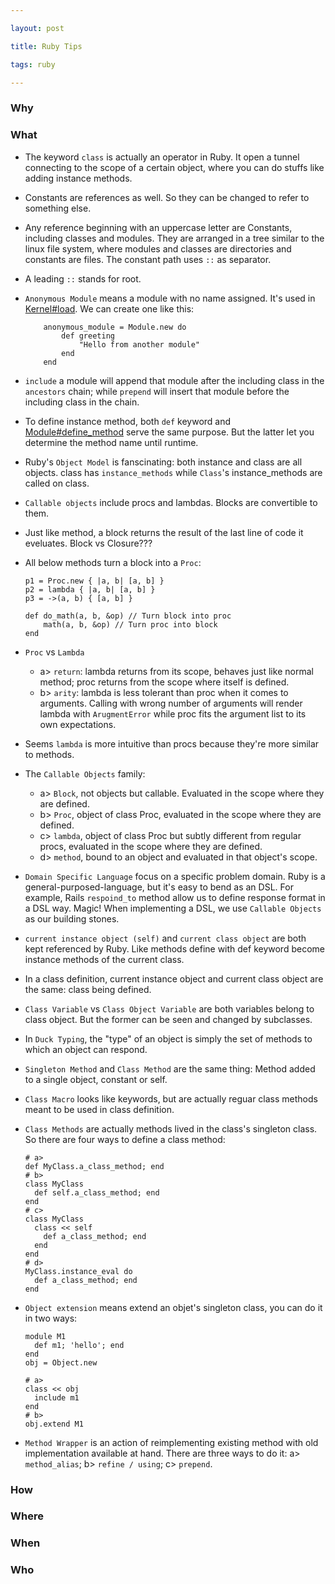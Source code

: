 ```yaml
---

layout: post

title: Ruby Tips

tags: ruby

---
```


  

  

### Why

  
  

### What

- The keyword `class` is actually an operator in Ruby. It open a tunnel connecting to the scope of a certain object, where you can do stuffs like adding instance methods.

- Constants are references as well. So they can be changed to refer to something else.

- Any reference beginning with an uppercase letter are Constants, including classes and modules. They are arranged  in a tree similar to the linux file system, where modules and classes are directories and constants are files. The constant path uses `::` as separator.

- A leading `::` stands for root.


- `Anonymous Module` means a module with no name assigned. It's used in [Kernel#load](https://docs.ruby-lang.org/en/master/Kernel.html#method-i-load). We can create one like this:

    ```
        anonymous_module = Module.new do 
            def greeting
                "Hello from another module"
            end
        end
    ```
  
  
- `include` a module will append that module after the including class in the `ancestors` chain; while `prepend` will insert that module before the including class in the chain.


- To define instance method, both `def` keyword and [Module#define_method](https://docs.ruby-lang.org/en/master/Module.html#method-i-define_method) serve the same purpose. But the latter let you determine the method name until runtime.

- Ruby's `Object Model` is fanscinating: both instance and class are all objects. class has `instance_methods` while `Class`'s instance_methods are called on class.

- `Callable objects` include procs and lambdas. Blocks are convertible to them.

- Just like method, a block returns the result of the last line of code it eveluates. Block vs Closure???

- All below methods turn a block into a `Proc`:

    ```
    p1 = Proc.new { |a, b| [a, b] }
    p2 = lambda { |a, b| [a, b] }
    p3 = ->(a, b) { [a, b] }
    
    def do_math(a, b, &op) // Turn block into proc
        math(a, b, &op) // Turn proc into block
    end
    ```

- `Proc` vs `Lambda` 
    - a> `return`: lambda returns from its scope, behaves just like normal method; proc returns from the scope where itself is defined. 
    - b> `arity`: lambda is less tolerant than proc when it comes to arguments. Calling with wrong number of arguments will render lambda with `ArugmentError` while proc fits the argument list to its own expectations.


- Seems `lambda` is more intuitive than procs because they're more similar to methods.


- The `Callable Objects` family: 
    - a> `Block`, not objects but callable. Evaluated in the scope where they are defined.
    - b> `Proc`, object of class Proc, evaluated in the scope where they are defined.
    - c> `lambda`, object of class Proc but subtly different from regular procs, evaluated in the scope where they are defined.
    - d> `method`, bound to an object and evaluated in that object's scope.


- `Domain Specific Language` focus on a specific problem domain. Ruby is a general-purposed-language, but it's easy to bend as an DSL. For example, Rails `respoind_to` method allow us to define response format in a DSL way. Magic! When implementing a DSL, we use `Callable Objects` as our building stones.

- `current instance object (self)` and `current class object` are both kept referenced by Ruby. Like methods define with def keyword become instance methods of the current class.

- In a class definition, current instance object and current class object are the same: class being defined.

- `Class Variable` vs `Class Object Variable` are both variables belong to class object. But the former can be seen and changed by subclasses.

- In `Duck Typing`, the "type" of an object is simply the set of methods to which an object can respond.

- `Singleton Method` and `Class Method` are the same thing: Method added to a single object, constant or self.

- `Class Macro` looks like keywords, but are actually reguar class methods meant to be used in class definition.

- `Class Methods` are actually methods lived in the class's singleton class. So there are four ways to define a class method:
  ```
  # a>
  def MyClass.a_class_method; end
  # b>
  class MyClass
    def self.a_class_method; end
  end
  # c>
  class MyClass
    class << self
      def a_class_method; end
    end
  end
  # d>
  MyClass.instance_eval do
    def a_class_method; end
  end
  ```

- `Object extension` means extend an objet's singleton class, you can do it in two ways:

  ```
  module M1
    def m1; 'hello'; end
  end
  obj = Object.new
  
  # a>
  class << obj
    include m1
  end
  # b>
  obj.extend M1
  ```

- `Method Wrapper` is an action of reimplementing existing method with old implementation available at hand. There are three ways to do it: a> `method_alias`; b> `refine / using`; c> `prepend`.

### How

  
  
  

### Where

  
  

### When

  
  
  

### Who
